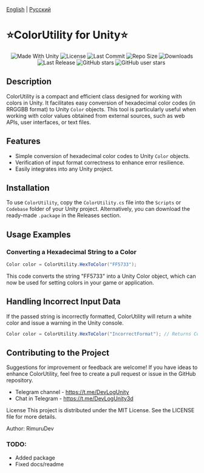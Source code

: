 ﻿[English](README.md) | [Русский](README_RU.md)

<p align="center"><h1>⭐ColorUtility for Unity⭐</h1></p>
 <p align="center">
  <a>
    <img alt="Made With Unity" src="https://img.shields.io/badge/made%20with-Unity-57b9d3.svg?logo=Unity">
  </a>
  <a>
  <img alt="License" src="https://img.shields.io/github/license/RimuruDev/Unity-ColorUtility?logo=github">
  </a>
  <a>
    <img alt="Last Commit" src="https://img.shields.io/github/last-commit/RimuruDev/Unity-ColorUtility?logo=Mapbox&color=orange">
  </a>
  <a>
    <img alt="Repo Size" src="https://img.shields.io/github/repo-size/RimuruDev/Unity-ColorUtility?logo=VirtualBox">
  </a>
  <a>
    <img alt="Downloads" src="https://img.shields.io/github/downloads/RimuruDev/Unity-ColorUtility/total?color=brightgreen">
  </a>
  <a>
    <img alt="Last Release" src="https://img.shields.io/github/v/release/RimuruDev/Unity-ColorUtility?include_prereleases&logo=Dropbox&color=yellow">
  </a>
  <a>
    <img alt="GitHub stars" src="https://img.shields.io/github/stars/RimuruDev/Unity-ColorUtility?branch=main&label=Stars&logo=GitHub&logoColor=ffffff&labelColor=282828&color=informational&style=flat">
  </a>
  <a>
    <img alt="GitHub user stars" src="https://img.shields.io/github/stars/RimuruDev?affiliations=OWNER&branch=main&label=User%20Stars&logo=GitHub&logoColor=ffffff&labelColor=282828&color=informational&style=flat">
  </a>
  <a>
    <img alt="" src="https://img.shields.io/github/watchers/RimuruDev/Unity-ColorUtility?style=flat">
  </a>
</p>


## Description
ColorUtility is a compact and efficient class designed for working with colors in Unity. It facilitates easy conversion of hexadecimal color codes (in RRGGBB format) to Unity `Color` objects. This tool is particularly useful when working with color values obtained from external sources, such as web APIs, user interfaces, or text files.

## Features
- Simple conversion of hexadecimal color codes to Unity `Color` objects.
- Verification of input format correctness to enhance error resilience.
- Easily integrates into any Unity project.

## Installation
To use `ColorUtility`, copy the `ColorUtility.cs` file into the `Scripts` or `Codebase` folder of your Unity project. Alternatively, you can download the ready-made `.package` in the Releases section.

## Usage Examples

### Converting a Hexadecimal String to a Color
```csharp
Color color = ColorUtility.HexToColor("FF5733");
```

This code converts the string "FF5733" into a Unity Color object, which can now be used for setting colors in your game or application.

## Handling Incorrect Input Data
If the passed string is incorrectly formatted, ColorUtility will return a white color and issue a warning in the Unity console.
```csharp
Color color = ColorUtility.HexToColor("IncorrectFormat"); // Returns Color.white
```
## Contributing to the Project
Suggestions for improvement or feedback are welcome! If you have ideas to enhance ColorUtility, feel free to create a pull request or issue in the GitHub repository.

- Telegram channel - https://t.me/DevLogUnity
- Chat in Telegram - https://t.me/DevLogUnity3d

License This project is distributed under the MIT License. See the LICENSE file for more details.

Author: RimuruDev


### TODO:
- Added package
- Fixed docs/readme
